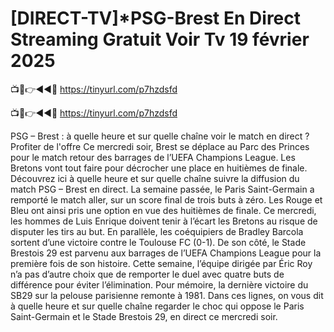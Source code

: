 # [DIRECT-TV]*PSG-Brest En Direct Streaming Gratuit Voir Tv 19 février 2025


📺📱👉◄◄🔴 https://tinyurl.com/p7hzdsfd

📺📱👉◄◄🔴 https://tinyurl.com/p7hzdsfd


PSG – Brest : à quelle heure et sur quelle chaîne voir le match en direct ?
Profiter de l'offre
Ce mercredi soir, Brest se déplace au Parc des Princes pour le match retour des barrages de l’UEFA Champions League. Les Bretons vont tout faire pour décrocher une place en huitièmes de finale. Découvrez ici à quelle heure et sur quelle chaîne suivre la diffusion du match PSG – Brest en direct.
La semaine passée, le Paris Saint-Germain a remporté le match aller, sur un score final de trois buts à zéro. Les Rouge et Bleu ont ainsi pris une option en vue des huitièmes de finale. Ce mercredi, les hommes de Luis Enrique doivent tenir à l’écart les Bretons au risque de disputer les tirs au but. En parallèle, les coéquipiers de Bradley Barcola sortent d’une victoire contre le Toulouse FC (0-1). De son côté, le Stade Brestois 29 est parvenu aux barrages de l’UEFA Champions League pour la première fois de son histoire. Cette semaine, l’équipe dirigée par Éric Roy n’a pas d’autre choix que de remporter le duel avec quatre buts de différence pour éviter l’élimination. Pour mémoire, la dernière victoire du SB29 sur la pelouse parisienne remonte à 1981. Dans ces lignes, on vous dit à quelle heure et sur quelle chaîne regarder le choc qui oppose le Paris Saint-Germain et le Stade Brestois 29, en direct ce mercredi soir.
